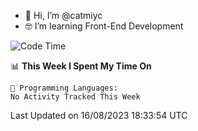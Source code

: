 - 👋 Hi, I’m @catmiyc
- 🤓 I’m learning Front-End Development

<!---
catmiyc/catmiyc is a ✨ special ✨ repository because its `README.md` (this file) appears on your GitHub profile.
You can click the Preview link to take a look at your changes.
--->


<!--START_SECTION:waka-->
![Code Time](http://img.shields.io/badge/Code%20Time-337%20hrs%2013%20mins-blue)

📊 **This Week I Spent My Time On** 

```text
💬 Programming Languages: 
No Activity Tracked This Week
```


 Last Updated on 16/08/2023 18:33:54 UTC
<!--END_SECTION:waka-->
